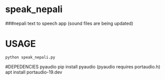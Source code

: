 # speak_nepali
###nepali text to speech app 
  (sound files are being updated)
  
# USAGE
```
python speak_nepali.py
```
#DEPEDENCIES
  pyaudio
    pip install pyaudio
    (pyaudio requires portaudio.h)
      apt install portaudio-19.dev
